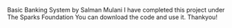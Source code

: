 Basic Banking System by Salman Mulani I have completed this project under The Sparks Foundation You can download the code and use it. Thankyou!
